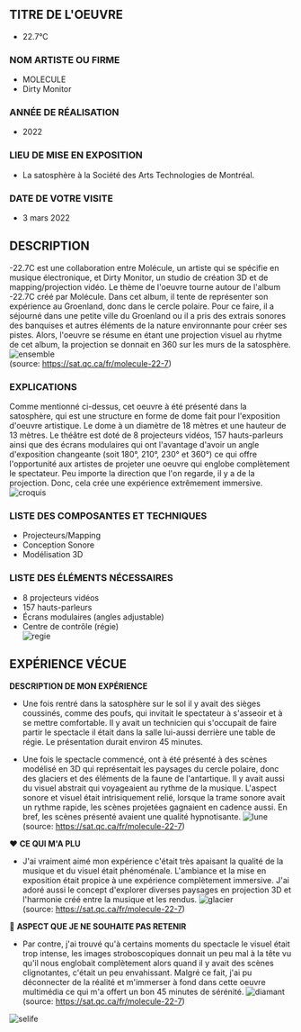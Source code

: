 
## TITRE DE L'OEUVRE
- 22.7°C 
 
### NOM ARTISTE OU FIRME
- MOLECULE
- Dirty Monitor

### ANNÉE DE RÉALISATION
- 2022

### LIEU DE MISE EN EXPOSITION
- La satosphère à la Société des Arts Technologies de Montréal.

### DATE DE VOTRE VISITE 
 - 3 mars 2022

## DESCRIPTION
 -22.7C est une collaboration entre Molécule, un artiste qui se spécifie en musique électronique, et Dirty Monitor, un studio de création 3D et de mapping/projection vidéo. Le thème de l'oeuvre tourne autour de l'album -22.7C créé par Molécule. Dans cet album, il tente de représenter son expérience au Groenland, donc dans le cercle polaire. Pour ce faire, il a séjourné dans une petite ville du Groenland ou il a pris des extrais sonores des banquises et autres éléments de la nature environnante pour créer ses pistes. Alors, l'oeuvre se résume en étant une projection visuel au rhytme de cet album, la projection se donnait en 360 sur les murs de la satosphère. 
 ![ensemble](photos/sat227_ensembleb.jpg) <br>
 (source: https://sat.qc.ca/fr/molecule-22-7)
 
### EXPLICATIONS
Comme mentionné ci-dessus, cet oeuvre à été présenté dans la satosphère, qui est une structure en forme de dome fait pour l'exposition d'oeuvre artistique. Le dome à un diamètre de 18 mètres et une hauteur de 13 mètres. Le théâtre est doté de 8 projecteurs vidéos, 157 hauts-parleurs ainsi que des écrans modulaires qui ont l'avantage d'avoir un angle d'exposition changeante (soit 180°, 210°, 230° et 360°) ce qui offre l'opportunité aux artistes de projeter une oeuvre qui englobe complètement le spectateur. Peu importe la direction que l'on regarde, il y a de la projection. Donc, cela crée une expérience extrêmement immersive.
![croquis](croquis/sat227_croquis.png)    

### LISTE DES COMPOSANTES ET TECHNIQUES
 - Projecteurs/Mapping
 - Conception Sonore
 - Modélisation 3D

### LISTE DES ÉLÉMENTS NÉCESSAIRES
 - 8 projecteurs vidéos
 - 157 hauts-parleurs
 - Écrans modulaires (angles adjustable)
 - Centre de contrôle (régie) <br>
 ![regie](photos/sat227_regie.jpg) 

## EXPÉRIENCE VÉCUE

**DESCRIPTION DE MON EXPÉRIENCE**
- Une fois rentré dans la satosphère sur le sol il y avait des sièges coussinés, comme des poufs, qui invitait le spectateur à s'asseoir et à se mettre comfortable. Il y avait un technicien qui s'occupait de faire partir le spectacle il était dans la salle lui-aussi derrière une table de régie. Le présentation durait environ 45 minutes.

- Une fois le spectacle commencé, ont à été présenté à des scènes modélisé en 3D qui représentait les paysages du cercle polaire, donc des glaciers et des éléments de la faune de l'antartique. Il y avait aussi du visuel abstrait qui voyageaient au rythme de la musique. L'aspect sonore et visuel était intrisiquement relié, lorsque la trame sonore avait un rythme rapide, les scènes projetées gagnaient en cadence aussi. En bref, les scènes présenté avaient une qualité hypnotisante.
 ![lune](photos/sat227_lune.jpg) <br>
 (source: https://sat.qc.ca/fr/molecule-22-7)

❤️ **CE QUI M'A PLU**
- J'ai vraiment aimé mon expérience c'était très apaisant la qualité de la musique et du visuel était phénoménale. L'ambiance et la mise en exposition était propice à une expérience complètement immersive. J'ai adoré aussi le concept d'explorer diverses paysages en projection 3D et l'harmonie créé entre la musique et les rendus. 
 ![glacier](photos/sat227_glacier.jpg) <br>
 (source: https://sat.qc.ca/fr/molecule-22-7)


 🤔 **ASPECT QUE JE NE SOUHAITE PAS RETENIR**
 - Par contre, j'ai trouvé qu'à certains moments du spectacle le visuel était trop intense, les images stroboscopiques donnait un peu mal à la tête vu qu'il nous englobait complètement alors quand il y avait des scènes clignotantes, c'était un peu envahissant. Malgré ce fait, j'ai pu déconnecter de la réalité et m'immerser à fond dans cette oeuvre multimédia ce qui m'a offert un bon 45 minutes de sérénité.
 ![diamant](photos/sat227_diamant.jpg) <br>
 (source: https://sat.qc.ca/fr/molecule-22-7)
 
 
![selife](photos/sat227_selfie.jpg) 

